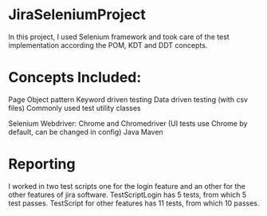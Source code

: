 # JiraSeleniumProject

In this project, I used Selenium framework and took care of the test implementation according the POM, KDT and DDT concepts.

# Concepts Included:

Page Object pattern
Keyword driven testing
Data driven testing (with csv files)
Commonly used test utility classes

Selenium Webdriver: Chrome and Chromedriver (UI tests use Chrome by default, can be changed in config)
Java
Maven

# Reporting

I worked in two test scripts one for the login feature and an other for the other features of jira software.
TestScriptLogin has 5 tests, from which 5 test passes. 
TestScript for other features has 11 tests, from which 10 passes.



